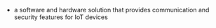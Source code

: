 - a software and hardware solution that provides communication and security features for IoT devices